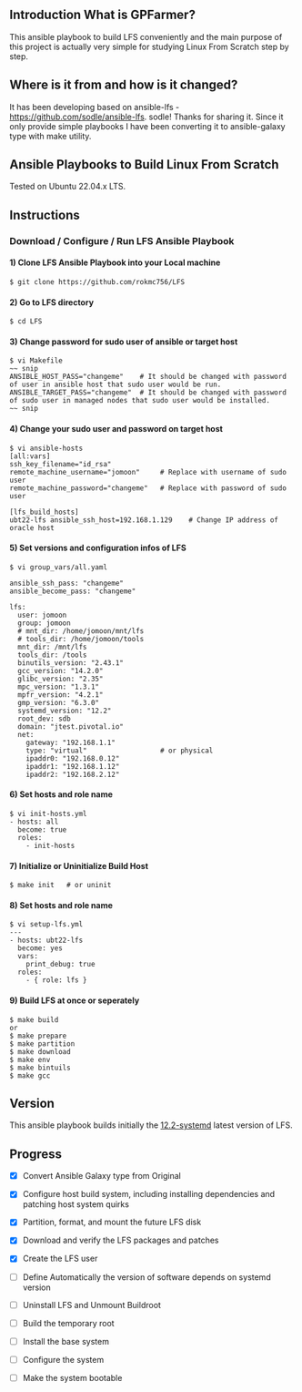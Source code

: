 ## Introduction What is GPFarmer?
This ansible playbook to build LFS conveniently and the main purpose of this project is actually very simple for studying Linux From Scratch step by step.


## Where is it from and how is it changed?
It has been developing based on ansible-lfs - https://github.com/sodle/ansible-lfs. sodle! Thanks for sharing it.
Since it only provide simple playbooks I have been converting it to ansible-galaxy type with make utility.


## Ansible Playbooks to Build Linux From Scratch
Tested on Ubuntu 22.04.x LTS.

## Instructions
### Download / Configure / Run LFS Ansible Playbook
#### 1) Clone LFS Ansible Playbook into your Local machine
```
$ git clone https://github.com/rokmc756/LFS
```
#### 2) Go to LFS directory
```
$ cd LFS
```
#### 3) Change password for sudo user of ansible or target host
```
$ vi Makefile
~~ snip
ANSIBLE_HOST_PASS="changeme"    # It should be changed with password of user in ansible host that sudo user would be run.
ANSIBLE_TARGET_PASS="changeme"  # It should be changed with password of sudo user in managed nodes that sudo user would be installed.
~~ snip
```
#### 4) Change your sudo user and password on target host
```
$ vi ansible-hosts
[all:vars]
ssh_key_filename="id_rsa"
remote_machine_username="jomoon"     # Replace with username of sudo user
remote_machine_password="changeme"   # Replace with password of sudo user

[lfs_build_hosts]
ubt22-lfs ansible_ssh_host=192.168.1.129    # Change IP address of oracle host
```
#### 5) Set versions and configuration infos of LFS
```
$ vi group_vars/all.yaml

ansible_ssh_pass: "changeme"
ansible_become_pass: "changeme"

lfs:
  user: jomoon
  group: jomoon
  # mnt_dir: /home/jomoon/mnt/lfs
  # tools_dir: /home/jomoon/tools
  mnt_dir: /mnt/lfs
  tools_dir: /tools
  binutils_version: "2.43.1"
  gcc_version: "14.2.0"
  glibc_version: "2.35"
  mpc_version: "1.3.1"
  mpfr_version: "4.2.1"
  gmp_version: "6.3.0"
  systemd_version: "12.2"
  root_dev: sdb
  domain: "jtest.pivotal.io"
  net:
    gateway: "192.168.1.1"
    type: "virtual"                  # or physical
    ipaddr0: "192.168.0.12"
    ipaddr1: "192.168.1.12"
    ipaddr2: "192.168.2.12"
```
#### 6) Set hosts and role name
```
$ vi init-hosts.yml
- hosts: all
  become: true
  roles:
    - init-hosts
```

#### 7) Initialize or Uninitialize Build Host
```
$ make init   # or uninit
```

#### 8) Set hosts and role name
```
$ vi setup-lfs.yml
---
- hosts: ubt22-lfs
  become: yes
  vars:
    print_debug: true
  roles:
    - { role: lfs }
```

#### 9) Build LFS at once or seperately
```
$ make build
or
$ make prepare
$ make partition
$ make download
$ make env
$ make bintuils
$ make gcc
```

## Version
This ansible playbook builds initially the [12.2-systemd](http://www.linuxfromscratch.org/lfs/view/12.2-systemd/) latest version of LFS.

## Progress
- [x] Convert Ansible Galaxy type from Original
- [x] Configure host build system, including installing dependencies and patching host system quirks
- [x] Partition, format, and mount the future LFS disk
- [x] Download and verify the LFS packages and patches
- [x] Create the LFS user
- [ ] Define Automatically the version of software depends on systemd version
- [ ] Uninstall LFS and Unmount Buildroot
- [ ] Build the temporary root
- [ ] Install the base system
- [ ] Configure the system
- [ ] Make the system bootable

